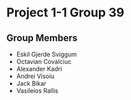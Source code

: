 # Project 1-1 Group 39

## Group Members

- Eskil Gjerde Sviggum
- Octavian Covalciuc
- Alexander Kadri
- Andrei Visoiu
- Jack Bikar 
- Vasileios Rallis

